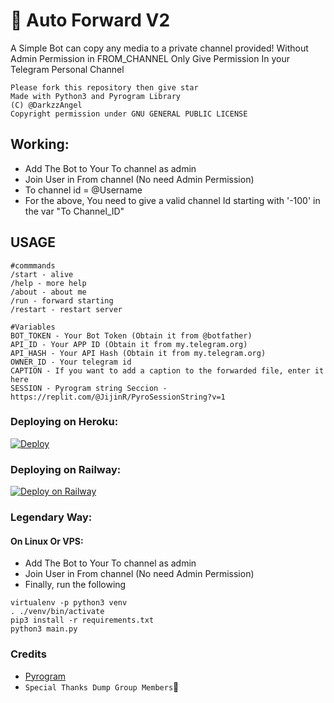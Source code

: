 # 📠 Auto Forward V2
A Simple Bot can copy any media to a private channel provided!
Without Admin Permission in FROM_CHANNEL
Only Give Permission In your Telegram Personal Channel

```
Please fork this repository then give star
Made with Python3 and Pyrogram Library
(C) @DarkzzAngel
Copyright permission under GNU GENERAL PUBLIC LICENSE
```

## Working:
- Add The Bot to Your To channel as admin
- Join User in From channel (No need Admin Permission)
- To channel id = @Username
- For the above, You need to give a valid channel Id starting with '-100' in the var "To Channel_ID"

## USAGE
```
#commmands
/start - alive
/help - more help
/about - about me
/run - forward starting
/restart - restart server

#Variables
BOT_TOKEN - Your Bot Token (Obtain it from @botfather)
API_ID - Your APP ID (Obtain it from my.telegram.org)
API_HASH - Your API Hash (Obtain it from my.telegram.org)
OWNER_ID - Your telegram id
CAPTION - If you want to add a caption to the forwarded file, enter it here
SESSION - Pyrogram string Seccion - https://replit.com/@JijinR/PyroSessionString?v=1
```

### Deploying on Heroku:

[![Deploy](https://www.herokucdn.com/deploy/button.svg)](https://heroku.com/deploy?template=https://github.com/generalwork989/Frwdit-V2)

### Deploying on Railway:

[![Deploy on Railway](https://railway.app/button.svg)](https://youtu.be/B6jQGOJDVi0)

### Legendary Way:
#### On Linux Or VPS:

- Add The Bot to Your To channel as admin
- Join User in From channel (No need Admin Permission)
- Finally, run the following

```
virtualenv -p python3 venv
. ./venv/bin/activate
pip3 install -r requirements.txt
python3 main.py
```

### Credits

* [Pyrogram](https://github.com/pyrogram/pyrogram)
* `Special Thanks Dump Group Members`🤣
